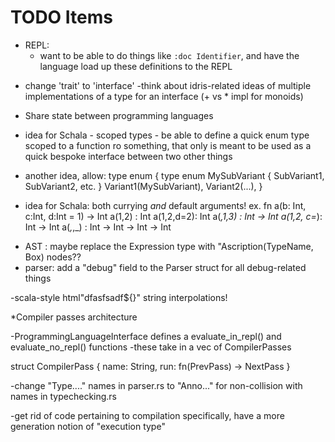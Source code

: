 
# TODO Items


- REPL:
  - want to be able to do things like `:doc Identifier`, and have the language load up these definitions to the REPL


* change 'trait' to 'interface'
  -think about idris-related ideas of multiple implementations of a type for an interface (+ vs * impl for monoids)

* Share state between programming languages

* idea for Schala - scoped types - be able to define a quick enum type scoped to a function ro something, that only is meant to be used as a quick bespoke interface between two other things

* another idea, allow:
type enum {
  type enum MySubVariant {
    SubVariant1, SubVariant2, etc.
    }
 Variant1(MySubVariant),
 Variant2(...),
 }



* idea for Schala: both currying *and* default arguments!
        ex. fn a(b: Int, c:Int, d:Int = 1) -> Int
            a(1,2) : Int
            a(1,2,d=2): Int
            a(_,1,3) : Int -> Int
            a(1,2, c=_): Int -> Int
            a(_,_,_) : Int -> Int -> Int -> Int



- AST : maybe replace the Expression type with "Ascription(TypeName, Box<Expression>) nodes??
- parser: add a "debug" field to the Parser struct for all debug-related things

-scala-style html"dfasfsadf${}" string interpolations!

*Compiler passes architecture

-ProgrammingLanguageInterface defines a evaluate_in_repl() and evaluate_no_repl() functions
-these take in a vec of CompilerPasses

struct CompilerPass {
        name: String,
        run: fn(PrevPass) -> NextPass
}

-change "Type...." names in parser.rs to "Anno..." for non-collision with names in typechecking.rs

-get rid of code pertaining to compilation specifically, have a more generation notion of "execution type"
